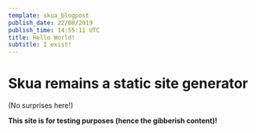 ```yaml
---
template: skua_blogpost
publish_date: 22/08/2019
publish_time: 14:55:11 UTC
title: Hello World!
subtitle: I exist!
---
```

# Skua remains a static site generator
(No surprises here!)

**This site is for testing purposes (hence the gibberish content)!**